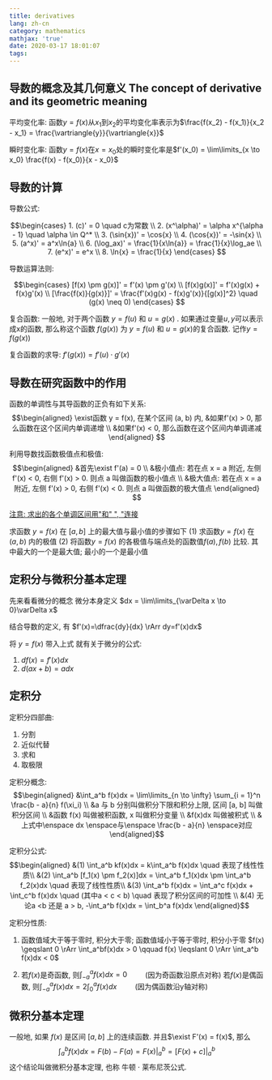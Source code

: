 ```yaml
---
title: derivatives
lang: zh-cn
category: mathematics
mathjax: 'true'
date: 2020-03-17 18:01:07
tags:
---
```


## 导数的概念及其几何意义 The concept of derivative and its geometric meaning

平均变化率: 函数$y=f(x)$从$x_1$到$x_2$的平均变化率表示为$\frac{f(x_2) - f(x_1)}{x_2 - x_1} = \frac{\vartriangle{y}}{\vartriangle{x}}$

瞬时变化率: 函数$y=f(x)$在$x=x_0$处的瞬时变化率是$f'(x_0) = \lim\limits_{x \to x_0} \frac{f(x) - f(x_0)}{x - x_0}$

## 导数的计算

导数公式:

$$\begin{cases}
    1. (c)' = 0 \quad c为常数 \\
    2. (x^\alpha)' = \alpha x^{\alpha - 1} \quad \alpha \in Q^* \\
    3. (\sin{x})' = \cos{x} \\
    4. (\cos{x})' = -\sin{x} \\
    5. (a^x)' = a^x\ln{a} \\
    6. (\log_ax)' = \frac{1}{x\ln{a}} = \frac{1}{x}\log_ae \\
    7. (e^x)' = e^x \\
    8. \ln{x} = \frac{1}{x}
\end{cases}
$$

导数运算法则:

$$\begin{cases}
    [f(x) \pm g(x)]' = f'(x) \pm g'(x) \\
    [f(x)g(x)]' = f'(x)g(x) + f(x)g'(x) \\
    [\frac{f(x)}{g(x)}]' = \frac{f'(x)g(x) - f(x)g'(x)}{[g(x)]^2} \quad (g(x) \neq 0)
\end{cases}
$$

复合函数: 一般地, 对于两个函数 $y = f(u)$ 和 $u = g(x)$ . 如果通过变量$u, y$可以表示成x的函数, 那么称这个函数 $f(g(x))$ 为 $y = f(u)$ 和 $u = g(x)$的复合函数. 记作$y = f(g(x))$

复合函数的求导: $f'(g(x)) = f'(u) \cdot g'(x)$

## 导数在研究函数中的作用

函数的单调性与其导函数的正负有如下关系:
$$\begin{aligned}
\exist函数 y = f(x), 在某个区间 (a, b) 内, &如果f'(x) > 0, 那么函数在这个区间内单调递增 \\
&如果f'(x) < 0, 那么函数在这个区间内单调递减
\end{aligned}
$$

利用导数找函数极值点和极值:
$$\begin{aligned}
&首先\exist f'(a) = 0 \\
&极小值点: 若在点 x = a 附近, 左侧 f'(x) < 0, 右侧 f'(x) > 0. 则点 a 叫做函数的极小值点 \\
&极大值点: 若在点 x = a 附近, 左侧 f'(x) > 0, 右侧 f'(x) < 0. 则点 a 叫做函数的极大值点
\end{aligned}
$$

<u>注意: 求出的各个单调区间用"和" ", "连接</u>

求函数 $y = f(x)$ 在 $[a, b]$ 上的最大值与最小值的步骤如下
(1) 求函数$y = f(x)$ 在 $(a, b)$ 内的极值
(2) 将函数$y = f(x)$ 的各极值与端点处的函数值$f(a), f(b)$ 比较. 其中最大的一个是最大值; 最小的一个是最小值

## 定积分与微积分基本定理

先来看看微分的概念
微分本身定义 $dx = \lim\limits_{\varDelta x \to 0}\varDelta x$

结合导数的定义, 有 $f'(x)=\dfrac{dy}{dx} \rArr dy=f'(x)dx$

将 $y=f(x)$ 带入上式
就有关于微分的公式:
1. $df(x) = f'(x)dx$
2. $d(ax + b) = adx$

## 定积分

定积分四部曲:
1. 分割
2. 近似代替
3. 求和
4. 取极限

定积分概念: 
$$\begin{aligned}
    &\int_a^b f(x)dx = \lim\limits_{n \to \infty} \sum_{i = 1}^n \frac{b - a}{n} f(\xi_i) \\
    &a 与 b 分别叫做积分下限和积分上限, 区间 [a, b] 叫做积分区间 \\
    &函数 f(x) 叫做被积函数, x 叫做积分变量 \\
    &f(x)dx 叫做被积式 \\
    &上式中\enspace dx \enspace与\enspace \frac{b - a}{n} \enspace对应
\end{aligned}$$

定积分公式:
$$\begin{aligned}
&(1) \int_a^b kf(x)dx = k\int_a^b f(x)dx \quad 表现了线性性质\\
&(2) \int_a^b [f_1(x) \pm f_2(x)]dx = \int_a^b f_1(x)dx \pm \int_a^b f_2(x)dx \quad 表现了线性性质\\
&(3) \int_a^b f(x)dx = \int_a^c f(x)dx + \int_c^b f(x)dx \quad (其中a < c < b) \quad 表现了积分区间的可加性 \\
&(4) 无论a <b 还是 a > b, -\int_a^b f(x)dx = \int_b^a f(x)dx
\end{aligned}$$

定积分性质:
1. 函数值域大于等于零时, 积分大于零; 函数值域小于等于零时, 积分小于零
$f(x) \geqslant 0 \rArr \int_a^bf(x)dx > 0 \qquad f(x) \leqslant 0 \rArr \int_a^b f(x)dx < 0$


2. 若$f(x)$是奇函数, 则$\int_{-a}^a f(x)dx = 0 \qquad$ (因为奇函数沿原点对称)
   若$f(x)$是偶函数, 则$\int_{-a}^a f(x)dx = 2\int_0^a f(x)dx \qquad$ (因为偶函数沿y轴对称)

## 微积分基本定理

一般地, 如果 $f(x)$ 是区间 $[a, b]$ 上的连续函数. 并且$\exist F'(x) = f(x)$, 那么
$$\int_a^b f(x)dx = F(b) - F(a) = F(x)|_a^b = [F(x) + c]|_a^b$$
这个结论叫做微积分基本定理, 也称 牛顿 ⋅ 莱布尼茨公式.
